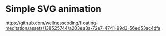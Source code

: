 # Simple SVG animation

https://github.com/wellnesscoding/floating-meditation/assets/138525744/a203ea3a-72e7-4741-99d3-56ed53ac4dfa
